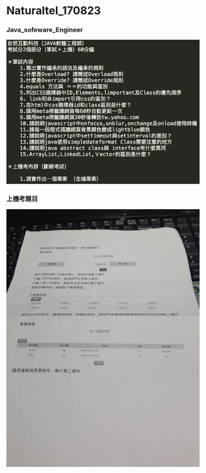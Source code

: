 # Naturaltel_170823

### Java_sofeware_Engineer

![alt text](https://github.com/wlo1227686/InterView/blob/master/Naturaltel_170823/img/img01.jpg)<br>
### 上機考題目
![alt text](https://github.com/wlo1227686/InterView/blob/master/Naturaltel_170823/img/img02.JPG)<br>
